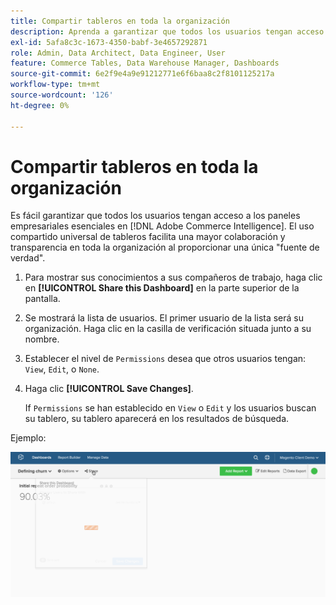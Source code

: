 ```yaml
---
title: Compartir tableros en toda la organización
description: Aprenda a garantizar que todos los usuarios tengan acceso a paneles empresariales esenciales en [!DNL Commerce Intelligence].
exl-id: 5afa8c3c-1673-4350-babf-3e4657292871
role: Admin, Data Architect, Data Engineer, User
feature: Commerce Tables, Data Warehouse Manager, Dashboards
source-git-commit: 6e2f9e4a9e91212771e6f6baa8c2f8101125217a
workflow-type: tm+mt
source-wordcount: '126'
ht-degree: 0%

---
```


# Compartir tableros en toda la organización

Es fácil garantizar que todos los usuarios tengan acceso a los paneles empresariales esenciales en [!DNL Adobe Commerce Intelligence]. El uso compartido universal de tableros facilita una mayor colaboración y transparencia en toda la organización al proporcionar una única &quot;fuente de verdad&quot;.

1. Para mostrar sus conocimientos a sus compañeros de trabajo, haga clic en **[!UICONTROL Share this Dashboard]** en la parte superior de la pantalla.

1. Se mostrará la lista de usuarios. El primer usuario de la lista será su organización. Haga clic en la casilla de verificación situada junto a su nombre.

1. Establecer el nivel de `Permissions` desea que otros usuarios tengan: `View`, `Edit`, o `None`.

1. Haga clic **[!UICONTROL Save Changes]**.

   If `Permissions` se han establecido en `View` o `Edit` y los usuarios buscan su tablero, su tablero aparecerá en los resultados de búsqueda.

Ejemplo:

![compartir tablero](../../assets/share.gif)<!--{: width="675" height="311"}-->
